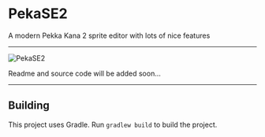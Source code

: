 # PekaSE2
A modern Pekka Kana 2 sprite editor with lots of nice features

---

![PekaSE2](https://i.imgur.com/bB5sSmb.png)

Readme and source code will be added soon...

---

## Building
This project uses Gradle. Run `gradlew build` to build the project.

